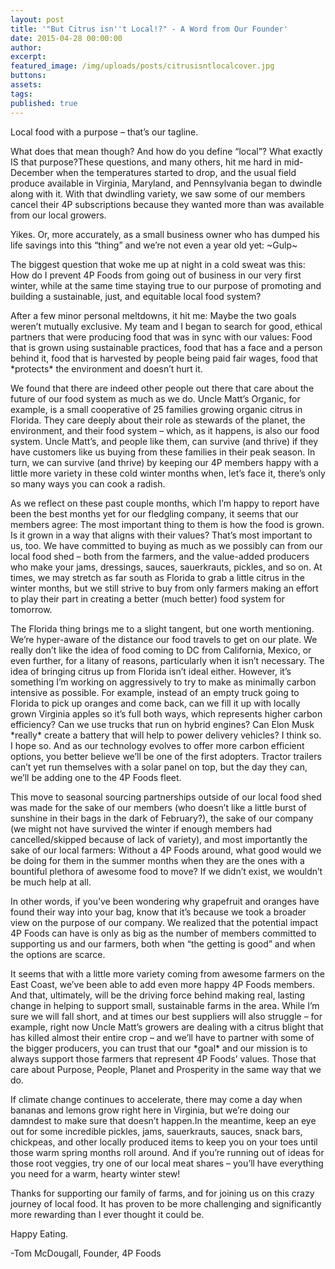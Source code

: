 ```yaml
---
layout: post
title: '"But Citrus isn''t Local!?" - A Word from Our Founder'
date: 2015-04-28 00:00:00
author:
excerpt:
featured_image: /img/uploads/posts/citrusisntlocalcover.jpg
buttons:
assets:
tags:
published: true
---
```


<div class="editable"><p>Local food with a purpose &ndash; that&rsquo;s our tagline.</p><p>What does that mean though? And how do you define &ldquo;local&rdquo;? What exactly IS that purpose?These questions, and many others, hit me hard in mid-December when the temperatures started to drop, and the usual field produce available in Virginia, Maryland, and Pennsylvania began to dwindle along with it. With that dwindling variety, we saw some of our members cancel their 4P subscriptions because they wanted more than was available from our local growers.</p><p>Yikes. Or, more accurately, as a small business owner who has dumped his life savings into this &ldquo;thing&rdquo; and we&rsquo;re not even a year old yet: ~Gulp~</p><p>The biggest question that woke me up at night in a cold sweat was this: How do I prevent 4P Foods from going out of business in our very first winter, while at the same time staying true to our purpose of promoting and building a sustainable, just, and equitable local food system?</p><p>After a few minor personal meltdowns, it hit me: Maybe the two goals weren&rsquo;t mutually exclusive. My team and I began to search for good, ethical partners that were producing food that was in sync with our values: Food that is grown using sustainable practices, food that has a face and a person behind it, food that is harvested by people being paid fair wages, food that *protects* the environment and doesn&rsquo;t hurt it.</p><p>We found that there are indeed other people out there that care about the future of our food system as much as we do. Uncle Matt&rsquo;s Organic, for example, is a small cooperative of 25 families growing organic citrus in Florida. They care deeply about their role as stewards of the planet, the environment, and their food system &ndash; which, as it happens, is also our food system. Uncle Matt&rsquo;s, and people like them, can survive (and thrive) if they have customers like us buying from these families in their peak season. In turn, we can survive (and thrive) by keeping our 4P members happy with a little more variety in these cold winter months when, let&rsquo;s face it, there&rsquo;s only so many ways you can cook a radish.</p><p>As we reflect on these past couple months, which I&rsquo;m happy to report have been the best months yet for our fledgling company, it seems that our members agree: The most important thing to them is how the food is grown. Is it grown in a way that aligns with their values? That&rsquo;s most important to us, too. We have committed to buying as much as we possibly can from our local food shed &ndash; both from the farmers, and the value-added producers who make your jams, dressings, sauces, sauerkrauts, pickles, and so on. At times, we may stretch as far south as Florida to grab a little citrus in the winter months, but we still strive to buy from only farmers making an effort to play their part in creating a better (much better) food system for tomorrow.</p><p>The Florida thing brings me to a slight tangent, but one worth mentioning. We&rsquo;re hyper-aware of the distance our food travels to get on our plate. We really don&rsquo;t like the idea of food coming to DC from California, Mexico, or even further, for a litany of reasons, particularly when it isn&rsquo;t necessary. The idea of bringing citrus up from Florida isn&rsquo;t ideal either. However, it&rsquo;s something I&rsquo;m working on aggressively to try to make as minimally carbon intensive as possible. For example, instead of an empty truck going to Florida to pick up oranges and come back, can we fill it up with locally grown Virginia apples so it&rsquo;s full both ways, which represents higher carbon efficiency? Can we use trucks that run on hybrid engines? Can Elon Musk *really* create a battery that will help to power delivery vehicles? I think so. I hope so. And as our technology evolves to offer more carbon efficient options, you better believe we&rsquo;ll be one of the first adopters. Tractor trailers can&rsquo;t yet run themselves with a solar panel on top, but the day they can, we&rsquo;ll be adding one to the 4P Foods fleet.</p><p>This move to seasonal sourcing partnerships outside of our local food shed was made for the sake of our members (who doesn&rsquo;t like a little burst of sunshine in their bags in the dark of February?), the sake of our company (we might not have survived the winter if enough members had cancelled/skipped because of lack of variety), and most importantly the sake of our local farmers: Without a 4P Foods around, what good would we be doing for them in the summer months when they are the ones with a bountiful plethora of awesome food to move? If we didn&rsquo;t exist, we wouldn&rsquo;t be much help at all.</p><p>In other words, if you&rsquo;ve been wondering why grapefruit and oranges have found their way into your bag, know that it&rsquo;s because we took a broader view on the purpose of our company. We realized that the potential impact 4P Foods can have is only as big as the number of members committed to supporting us and our farmers, both when &ldquo;the getting is good&rdquo; and when the options are scarce.</p><p>It seems that with a little more variety coming from awesome farmers on the East Coast, we&rsquo;ve been able to add even more happy 4P Foods members. And that, ultimately, will be the driving force behind making real, lasting change in helping to support small, sustainable farms in the area. While I&rsquo;m sure we will fall short, and at times our best suppliers will also struggle &ndash; for example, right now Uncle Matt&rsquo;s growers are dealing with a citrus blight that has killed almost their entire crop &ndash; and we&rsquo;ll have to partner with some of the bigger producers, you can trust that our *goal* and our mission is to always support those farmers that represent 4P Foods&rsquo; values. Those that care about Purpose, People, Planet and Prosperity in the same way that we do.</p><p>If climate change continues to accelerate, there may come a day when bananas and lemons grow right here in Virginia, but we&rsquo;re doing our damndest to make sure that doesn&rsquo;t happen.In the meantime, keep an eye out for some incredible pickles, jams, sauerkrauts, sauces, snack bars, chickpeas, and other locally produced items to keep you on your toes until those warm spring months roll around. And if you&rsquo;re running out of ideas for those root veggies, try one of our local meat shares &ndash; you&rsquo;ll have everything you need for a warm, hearty winter stew!</p><p>Thanks for supporting our family of farms, and for joining us on this crazy journey of local food. It has proven to be more challenging and significantly more rewarding than I ever thought it could be.</p><p>Happy Eating.</p><p>-Tom McDougall, Founder, 4P Foods</p></div>